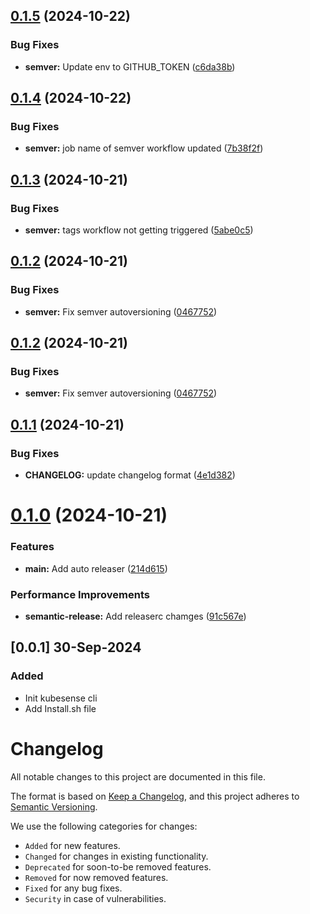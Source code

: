## [0.1.5](https://github.com/kubesense-ai/kubesense-cli/compare/v0.1.4...v0.1.5) (2024-10-22)


### Bug Fixes

* **semver:** Update env to GITHUB_TOKEN ([c6da38b](https://github.com/kubesense-ai/kubesense-cli/commit/c6da38b7221ebe007de2b03f5e5c1f1a094d01c5))

## [0.1.4](https://github.com/kubesense-ai/kubesense-cli/compare/v0.1.3...v0.1.4) (2024-10-22)


### Bug Fixes

* **semver:** job name of semver workflow updated ([7b38f2f](https://github.com/kubesense-ai/kubesense-cli/commit/7b38f2f937d862304b5380316cc6cdc7f1c10a8e))

## [0.1.3](https://github.com/kubesense-ai/kubesense-cli/compare/v0.1.2...v0.1.3) (2024-10-21)


### Bug Fixes

* **semver:** tags workflow not getting triggered ([5abe0c5](https://github.com/kubesense-ai/kubesense-cli/commit/5abe0c51141dc61f9a737c32583f4d2c8791cecd))

## [0.1.2](https://github.com/kubesense-ai/kubesense-cli/compare/v0.1.1...v0.1.2) (2024-10-21)


### Bug Fixes

* **semver:** Fix semver autoversioning ([0467752](https://github.com/kubesense-ai/kubesense-cli/commit/0467752bb8e7f736a2bc7211a714e729ac77cdd7))

## [0.1.2](https://github.com/kubesense-ai/kubesense-cli/compare/v0.1.1...v0.1.2) (2024-10-21)


### Bug Fixes

* **semver:** Fix semver autoversioning ([0467752](https://github.com/kubesense-ai/kubesense-cli/commit/0467752bb8e7f736a2bc7211a714e729ac77cdd7))

## [0.1.1](https://github.com/kubesense-ai/kubesense-cli/compare/v0.1.0...v0.1.1) (2024-10-21)


### Bug Fixes

* **CHANGELOG:** update changelog format ([4e1d382](https://github.com/kubesense-ai/kubesense-cli/commit/4e1d382b98ba301c1a3dfefc84957b6104bc0d29))

# [0.1.0](https://github.com/kubesense-ai/kubesense-cli/compare/v0.0.3...v0.1.0) (2024-10-21)


### Features

* **main:** Add auto releaser ([214d615](https://github.com/kubesense-ai/kubesense-cli/commit/214d615f3f4f0e611088177cbae76ee414294dac))


### Performance Improvements

* **semantic-release:** Add releaserc chamges ([91c567e](https://github.com/kubesense-ai/kubesense-cli/commit/91c567edb7a85865332d3763541a040410e1585a))

## [0.0.1] 30-Sep-2024

### Added
- Init kubesense cli
- Add Install.sh file

# Changelog

All notable changes to this project are documented in this file.

The format is based on [Keep a Changelog](https://keepachangelog.com/en/1.0.0/),
and this project adheres to [Semantic Versioning](https://semver.org/spec/v2.0.0.html).

We use the following categories for changes:

- `Added` for new features.
- `Changed` for changes in existing functionality.
- `Deprecated` for soon-to-be removed features.
- `Removed` for now removed features.
- `Fixed` for any bug fixes.
- `Security` in case of vulnerabilities.
